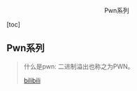 <center>Pwn系列</center>





[toc]







## Pwn系列

> 什么是pwn: 二进制溢出也称之为PWN。
>
> [bilibili](https://www.bilibili.com/video/BV1X4ByY2EKv/)







